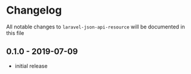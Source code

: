 # Changelog

All notable changes to `laravel-json-api-resource` will be documented in this file

## 0.1.0 - 2019-07-09

- initial release
